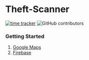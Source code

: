 # Theft-Scanner
[![time tracker](https://wakatime.com/badge/github/ElMoufid-Mohamed/Theft-Scanner.svg)](https://wakatime.com/badge/github/ElMoufid-Mohamed/Theft-Scanner)
![GitHub contributors](https://img.shields.io/github/contributors/ElMoufid-Mohamed/Theft-Scanner)

### Getting Started
1. [Google Maps](https://developers.google.com/maps/documentation/android-sdk/get-api-key)
2. [Firebase](https://firebase.google.com/docs/database/android/start)
